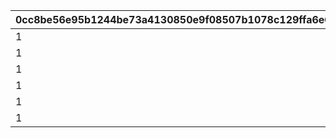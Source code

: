 |0cc8be56e95b1244be73a4130850e9f08507b1078c129ffa6e6607f1bb68ab50|e6a06c38f476a7e0f5d6cc5318370591fefe2708ebd43f166a75dd6000ee2436|
| --- | --- |
|1|10085|
|1|10111|
|1|10113|
|1|10137|
|1|10139|
|1|10165|